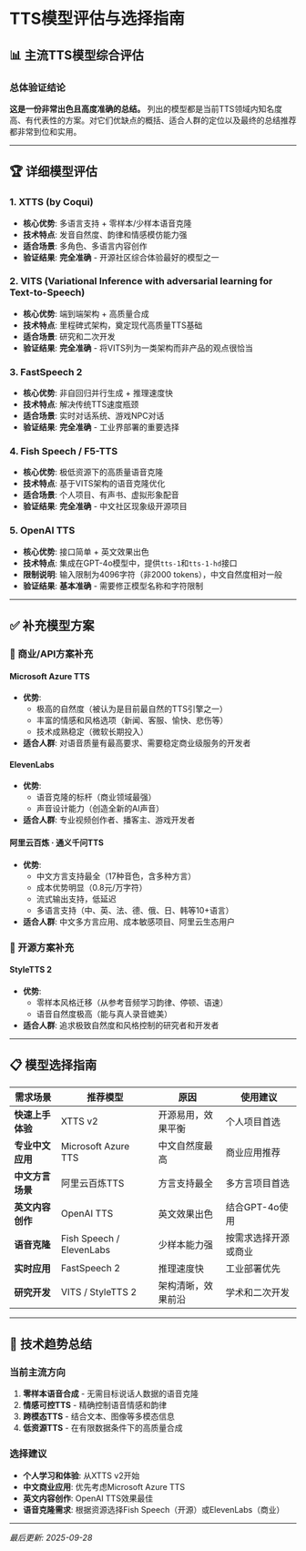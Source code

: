 # TTS模型评估与选择指南

## 📊 主流TTS模型综合评估

### **总体验证结论**

**这是一份非常出色且高度准确的总结。** 列出的模型都是当前TTS领域内知名度高、有代表性的方案。对它们优缺点的概括、适合人群的定位以及最终的总结推荐都非常到位和实用。

---

## 🏆 详细模型评估

### **1. XTTS (by Coqui)**
*   **核心优势**: 多语言支持 + 零样本/少样本语音克隆
*   **技术特点**: 发音自然度、韵律和情感模仿能力强
*   **适合场景**: 多角色、多语言内容创作
*   **验证结果**: **完全准确** - 开源社区综合体验最好的模型之一

### **2. VITS (Variational Inference with adversarial learning for Text-to-Speech)**
*   **核心优势**: 端到端架构 + 高质量合成
*   **技术特点**: 里程碑式架构，奠定现代高质量TTS基础
*   **适合场景**: 研究和二次开发
*   **验证结果**: **完全准确** - 将VITS列为一类架构而非产品的观点很恰当

### **3. FastSpeech 2**
*   **核心优势**: 非自回归并行生成 + 推理速度快
*   **技术特点**: 解决传统TTS速度瓶颈
*   **适合场景**: 实时对话系统、游戏NPC对话
*   **验证结果**: **完全准确** - 工业界部署的重要选择

### **4. Fish Speech / F5-TTS**
*   **核心优势**: 极低资源下的高质量语音克隆
*   **技术特点**: 基于VITS架构的语音克隆优化
*   **适合场景**: 个人项目、有声书、虚拟形象配音
*   **验证结果**: **完全准确** - 中文社区现象级开源项目

### **5. OpenAI TTS**
*   **核心优势**: 接口简单 + 英文效果出色
*   **技术特点**: 集成在GPT-4o模型中，提供`tts-1`和`tts-1-hd`接口
*   **限制说明**: 输入限制为4096字符（非2000 tokens），中文自然度相对一般
*   **验证结果**: **基本准确** - 需要修正模型名称和字符限制

---

## ✅ 补充模型方案

### **💼 商业/API方案补充**

#### **Microsoft Azure TTS**
*   **优势**: 
    - 极高的自然度（被认为是目前最自然的TTS引擎之一）
    - 丰富的情感和风格选项（新闻、客服、愉快、悲伤等）
    - 技术成熟稳定（微软长期投入）
*   **适合人群**: 对语音质量有最高要求、需要稳定商业级服务的开发者

#### **ElevenLabs**
*   **优势**:
    - 语音克隆的标杆（商业领域最强）
    - 声音设计能力（创造全新的AI声音）
*   **适合人群**: 专业视频创作者、播客主、游戏开发者

#### **阿里云百炼 · 通义千问TTS**
*   **优势**:
    - 中文方言支持最全（17种音色，含多种方言）
    - 成本优势明显（0.8元/万字符）
    - 流式输出支持，低延迟
    - 多语言支持（中、英、法、德、俄、日、韩等10+语言）
*   **适合人群**: 中文多方言应用、成本敏感项目、阿里云生态用户

### **🧪 开源方案补充**

#### **StyleTTS 2**
*   **优势**:
    - 零样本风格迁移（从参考音频学习韵律、停顿、语速）
    - 语音自然度极高（能与真人录音媲美）
*   **适合人群**: 追求极致自然度和风格控制的研究者和开发者

---

## 📋 模型选择指南

| 需求场景       | 推荐模型                     | 原因        | 使用建议       |
| ---------- | ------------------------ | --------- | ---------- |
| **快速上手体验** | XTTS v2                  | 开源易用，效果平衡 | 个人项目首选     |
| **专业中文应用** | Microsoft Azure TTS      | 中文自然度最高   | 商业应用推荐     |
| **中文方言场景** | 阿里云百炼TTS             | 方言支持最全     | 多方言项目首选     |
| **英文内容创作** | OpenAI TTS               | 英文效果出色    | 结合GPT-4o使用 |
| **语音克隆**   | Fish Speech / ElevenLabs | 少样本能力强    | 按需求选择开源或商业 |
| **实时应用**   | FastSpeech 2             | 推理速度快     | 工业部署优先     |
| **研究开发**   | VITS / StyleTTS 2        | 架构清晰，效果前沿 | 学术和二次开发    |

---

## 🎯 技术趋势总结

### **当前主流方向**
1. **零样本语音合成** - 无需目标说话人数据的语音克隆
2. **情感可控TTS** - 精确控制语音情感和韵律
3. **跨模态TTS** - 结合文本、图像等多模态信息
4. **低资源TTS** - 在有限数据条件下的高质量合成

### **选择建议**
- **个人学习和体验**: 从XTTS v2开始
- **中文商业应用**: 优先考虑Microsoft Azure TTS
- **英文内容创作**: OpenAI TTS效果最佳
- **语音克隆需求**: 根据资源选择Fish Speech（开源）或ElevenLabs（商业）

---

*最后更新: 2025-09-28*